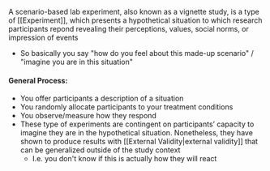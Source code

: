 A scenario-based lab experiment, also known as a vignette study, is a type of [[Experiment]], which presents a hypothetical situation to which research participants repond revealing their perceptions, values, social norms, or impression of events
- So basically you say "how do you feel about this made-up scenario" / "imagine you are in this situation"


#### General Process:
- You offer participants a description of a situation  
- You randomly allocate participants to your treatment conditions  
- You observe/measure how they respond  
- These type of experiments are contingent on participants’ capacity to imagine they are in the hypothetical situation. Nonetheless, they have shown to produce results with [[External Validity|external validity]] that can be generalized outside of the study context
	- I.e. you don't know if this is actually how they will react
